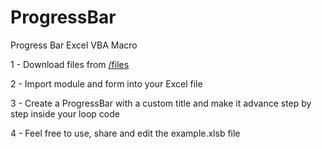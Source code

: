# ProgressBar
Progress Bar Excel VBA Macro
<p>
1 - Download files from <a href="https://github.com/romanripari/ProgressBar/tree/main/files">/files</a> 
</p>
<p>
2 - Import module and form into your Excel file
</p>
<p>
3 - Create a ProgressBar with a custom title and make it advance step by step inside your loop code
</p>
<p>
4 - Feel free to use, share and edit the example.xlsb file</p>